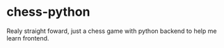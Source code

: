 # chess-python
Realy straight foward, just a chess game with python backend to help me learn frontend.
